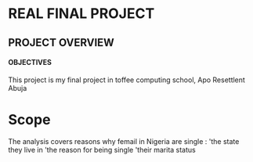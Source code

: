 # REAL FINAL PROJECT
## PROJECT OVERVIEW
#### OBJECTIVES
This project is my final project in toffee computing school, Apo Resettlent Abuja
# Scope
The analysis covers reasons why femail in Nigeria are single :
'the state they live in
'the reason for being single
'their marita status
